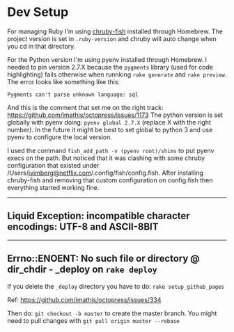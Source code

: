 # Dev Setup

For managing Ruby I'm using [chruby-fish](https://github.com/JeanMertz/chruby-fish) installed through Homebrew.
The project version is set in `.ruby-version` and chruby will auto change when you cd in that directory.

For the Python version I'm using pyenv installed through Homebrew.
I needed to pin version 2.7.X because the `pygments` library (used for code highlighting) fails otherwise when runnking `rake generate` and `rake preview`.
The error looks like something like this:

```
Pygments can't parse unknown language: sql
```

And this is the comment that set me on the right track: https://github.com/imathis/octopress/issues/1173
The python version is set globally with pyenv doing: `pyenv global 2.7.X` (replace X with the right number).
In the future it might be best to set global to python 3 and use pyenv to configure the local version.

I used the command `fish_add_path -v (pyenv root)/shims` to put pyenv execs on the path. But noticed that it was clashing with some chruby configuration that existed under /Users/jvimberg@netflix.com/.config/fish/config.fish. After installing chruby-fish and removing that custom configuration on config.fish then everything started working fine.

---

## Liquid Exception: incompatible character encodings: UTF-8 and ASCII-8BIT

--- 

## Errno::ENOENT: No such file or directory @ dir_chdir - _deploy on `rake deploy`

If you delete the `_deploy` directory you have to do: `rake setup_github_pages`

Ref: https://github.com/imathis/octopress/issues/334

Then do: `git checkout -b master` to create the master branch.
You might need to pull changes with `git pull origin master --rebase`
